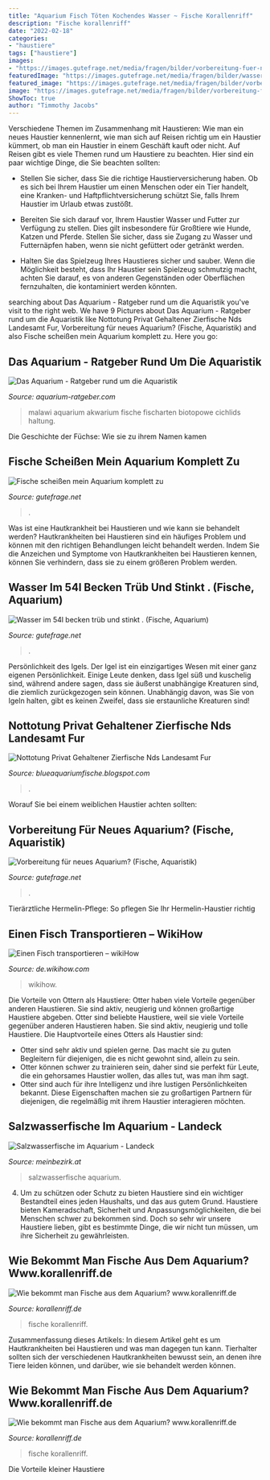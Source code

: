 ```yaml
---
title: "Aquarium Fisch Töten Kochendes Wasser ~ Fische Korallenriff"
description: "Fische korallenriff"
date: "2022-02-18"
categories:
- "haustiere"
tags: ["haustiere"]
images:
- "https://images.gutefrage.net/media/fragen/bilder/vorbereitung-fuer-neues-aquarium/0_full.jpg?v=1629551285000"
featuredImage: "https://images.gutefrage.net/media/fragen/bilder/wasser-im-54l-becken-trueb-und-stinkt-/0_big.jpg?v=1331748347000"
featured_image: "https://images.gutefrage.net/media/fragen/bilder/vorbereitung-fuer-neues-aquarium/0_full.jpg?v=1629551285000"
image: "https://images.gutefrage.net/media/fragen/bilder/vorbereitung-fuer-neues-aquarium/0_full.jpg?v=1629551285000"
ShowToc: true
author: "Timmothy Jacobs"
---
```



Verschiedene Themen im Zusammenhang mit Haustieren: Wie man ein neues Haustier kennenlernt, wie man sich auf Reisen richtig um ein Haustier kümmert, ob man ein Haustier in einem Geschäft kauft oder nicht.
Auf Reisen gibt es viele Themen rund um Haustiere zu beachten. Hier sind ein paar wichtige Dinge, die Sie beachten sollten:
- Stellen Sie sicher, dass Sie die richtige Haustierversicherung haben. Ob es sich bei Ihrem Haustier um einen Menschen oder ein Tier handelt, eine Kranken- und Haftpflichtversicherung schützt Sie, falls Ihrem Haustier im Urlaub etwas zustößt.

- Bereiten Sie sich darauf vor, Ihrem Haustier Wasser und Futter zur Verfügung zu stellen. Dies gilt insbesondere für Großtiere wie Hunde, Katzen und Pferde. Stellen Sie sicher, dass sie Zugang zu Wasser und Futternäpfen haben, wenn sie nicht gefüttert oder getränkt werden.

- Halten Sie das Spielzeug Ihres Haustieres sicher und sauber. Wenn die Möglichkeit besteht, dass Ihr Haustier sein Spielzeug schmutzig macht, achten Sie darauf, es von anderen Gegenständen oder Oberflächen fernzuhalten, die kontaminiert werden könnten.

	

		
searching about Das Aquarium - Ratgeber rund um die Aquaristik you've visit to the right web. We have 9 Pictures about Das Aquarium - Ratgeber rund um die Aquaristik like Nottotung Privat Gehaltener Zierfische Nds Landesamt Fur, Vorbereitung für neues Aquarium? (Fische, Aquaristik) and also Fische scheißen mein Aquarium komplett zu. Here you go:
		
    
## Das Aquarium - Ratgeber Rund Um Die Aquaristik

<img loading=lazy src="http://www.aquarium-ratgeber.com/images/aquarium.jpg" onerror="this.onerror=null;this.src='https://tse2.mm.bing.net/th?id=OIP._kZ3rXwM_TWGScoCOjZUIgHaFj&amp;pid=15.1';" alt="Das Aquarium - Ratgeber rund um die Aquaristik">

_Source: aquarium-ratgeber.com_

>malawi aquarium akwarium fische fischarten biotopowe cichlids haltung. 

	

Die Geschichte der Füchse: Wie sie zu ihrem Namen kamen

    
## Fische Scheißen Mein Aquarium Komplett Zu

<img loading=lazy src="https://images.gutefrage.net/media/fragen/bilder/fische-scheissen-mein-aquarium-komplett-zu-/1_original.jpg?v=1503518335000" onerror="this.onerror=null;this.src='https://tse3.mm.bing.net/th?id=OIP.QgZRjBeWwQfOugCOEt-EQAHaHa&amp;pid=15.1';" alt="Fische scheißen mein Aquarium komplett zu">

_Source: gutefrage.net_

>. 

	

Was ist eine Hautkrankheit bei Haustieren und wie kann sie behandelt werden?
Hautkrankheiten bei Haustieren sind ein häufiges Problem und können mit den richtigen Behandlungen leicht behandelt werden. Indem Sie die Anzeichen und Symptome von Hautkrankheiten bei Haustieren kennen, können Sie verhindern, dass sie zu einem größeren Problem werden.

    
## Wasser Im 54l Becken Trüb Und Stinkt . (Fische, Aquarium)

<img loading=lazy src="https://images.gutefrage.net/media/fragen/bilder/wasser-im-54l-becken-trueb-und-stinkt-/0_big.jpg?v=1331748347000" onerror="this.onerror=null;this.src='https://tse1.mm.bing.net/th?id=OIP.DU3fBHfaoP6iDne0vTx1owHaEK&amp;pid=15.1';" alt="Wasser im 54l becken trüb und stinkt . (Fische, Aquarium)">

_Source: gutefrage.net_

>. 

	

Persönlichkeit des Igels.
Der Igel ist ein einzigartiges Wesen mit einer ganz eigenen Persönlichkeit. Einige Leute denken, dass Igel süß und kuschelig sind, während andere sagen, dass sie äußerst unabhängige Kreaturen sind, die ziemlich zurückgezogen sein können. Unabhängig davon, was Sie von Igeln halten, gibt es keinen Zweifel, dass sie erstaunliche Kreaturen sind!

    
## Nottotung Privat Gehaltener Zierfische Nds Landesamt Fur

<img loading=lazy src="https://www.laves.niedersachsen.de/assets/video/preview/168556" onerror="this.onerror=null;this.src='https://tse1.mm.bing.net/th?id=OIP.Wznn-k7dErs2cQhLrXP0MAHaEK&amp;pid=15.1';" alt="Nottotung Privat Gehaltener Zierfische Nds Landesamt Fur">

_Source: blueaquariumfische.blogspot.com_

>. 

	

Worauf Sie bei einem weiblichen Haustier achten sollten:

    
## Vorbereitung Für Neues Aquarium? (Fische, Aquaristik)

<img loading=lazy src="https://images.gutefrage.net/media/fragen/bilder/vorbereitung-fuer-neues-aquarium/0_full.jpg?v=1629551285000" onerror="this.onerror=null;this.src='https://tse1.mm.bing.net/th?id=OIP.2HVJR4ZLkZzPU4uag8tbHAAAAA&amp;pid=15.1';" alt="Vorbereitung für neues Aquarium? (Fische, Aquaristik)">

_Source: gutefrage.net_

>. 

	

Tierärztliche Hermelin-Pflege: So pflegen Sie Ihr Hermelin-Haustier richtig

    
## Einen Fisch Transportieren – WikiHow

<img loading=lazy src="https://www.wikihow.com/images_en/thumb/e/ec/Transport-Fish-Step-9-Version-2.jpg/v4-728px-Transport-Fish-Step-9-Version-2.jpg" onerror="this.onerror=null;this.src='https://tse4.mm.bing.net/th?id=OIP.Gg9FMBNEXIW98JkCDykDqgHaFj&amp;pid=15.1';" alt="Einen Fisch transportieren – wikiHow">

_Source: de.wikihow.com_

>wikihow. 

	

Die Vorteile von Ottern als Haustiere: Otter haben viele Vorteile gegenüber anderen Haustieren. Sie sind aktiv, neugierig und können großartige Haustiere abgeben.
Otter sind beliebte Haustiere, weil sie viele Vorteile gegenüber anderen Haustieren haben. Sie sind aktiv, neugierig und tolle Haustiere. Die Hauptvorteile eines Otters als Haustier sind:
- Otter sind sehr aktiv und spielen gerne. Das macht sie zu guten Begleitern für diejenigen, die es nicht gewohnt sind, allein zu sein.
- Otter können schwer zu trainieren sein, daher sind sie perfekt für Leute, die ein gehorsames Haustier wollen, das alles tut, was man ihm sagt.
- Otter sind auch für ihre Intelligenz und ihre lustigen Persönlichkeiten bekannt. Diese Eigenschaften machen sie zu großartigen Partnern für diejenigen, die regelmäßig mit ihrem Haustier interagieren möchten.

    
## Salzwasserfische Im Aquarium - Landeck

<img loading=lazy src="https://media04.meinbezirk.at/article/2013/07/20/4/5104334_L.jpg?1563279975" onerror="this.onerror=null;this.src='https://tse3.mm.bing.net/th?id=OIP.5nku1imtE2-FJgW5XfDnggHaE8&amp;pid=15.1';" alt="Salzwasserfische im Aquarium - Landeck">

_Source: meinbezirk.at_

>salzwasserfische aquarium. 

	

4. Um zu schützen oder Schutz zu bieten
Haustiere sind ein wichtiger Bestandteil eines jeden Haushalts, und das aus gutem Grund. Haustiere bieten Kameradschaft, Sicherheit und Anpassungsmöglichkeiten, die bei Menschen schwer zu bekommen sind. Doch so sehr wir unsere Haustiere lieben, gibt es bestimmte Dinge, die wir nicht tun müssen, um ihre Sicherheit zu gewährleisten.

    
## Wie Bekommt Man Fische Aus Dem Aquarium? Www.korallenriff.de

<img loading=lazy src="http://www.korallenriff.de/bilder/galerie/klein/8744.jpg" onerror="this.onerror=null;this.src='https://tse4.mm.bing.net/th?id=OIP.W4BT3bvxSfMly7215uQw8wAAAA&amp;pid=15.1';" alt="Wie bekommt man Fische aus dem Aquarium? www.korallenriff.de">

_Source: korallenriff.de_

>fische korallenriff. 

	

Zusammenfassung dieses Artikels:
In diesem Artikel geht es um Hautkrankheiten bei Haustieren und was man dagegen tun kann. Tierhalter sollten sich der verschiedenen Hautkrankheiten bewusst sein, an denen ihre Tiere leiden können, und darüber, wie sie behandelt werden können.

    
## Wie Bekommt Man Fische Aus Dem Aquarium? Www.korallenriff.de

<img loading=lazy src="http://www.korallenriff.de/bilder/galerie/klein/8747.jpg" onerror="this.onerror=null;this.src='https://tse2.mm.bing.net/th?id=OIP.OA5ZFGLzAARani87bkMDVgHaFS&amp;pid=15.1';" alt="Wie bekommt man Fische aus dem Aquarium? www.korallenriff.de">

_Source: korallenriff.de_

>fische korallenriff. 

	

Die Vorteile kleiner Haustiere

